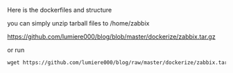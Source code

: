 Here is the dockerfiles and structure

you can simply unzip tarball files to /home/zabbix

https://github.com/lumiere000/blog/blob/master/dockerize/zabbix.tar.gz

or run
```markdown
wget https://github.com/lumiere000/blog/raw/master/dockerize/zabbix.tar.gz
```
